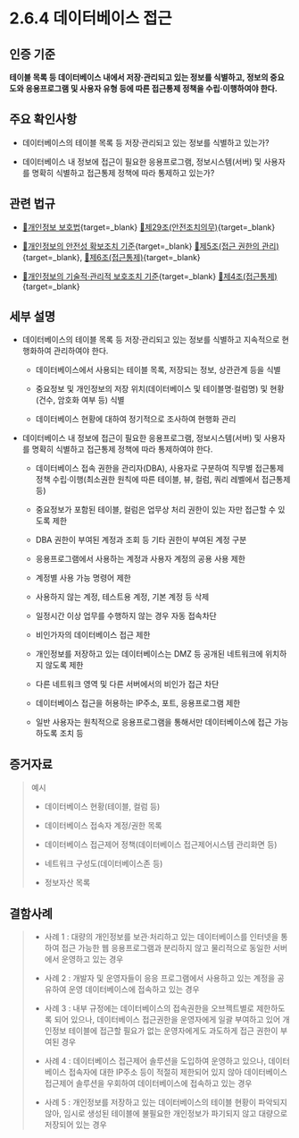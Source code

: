# 2.6.4 데이터베이스 접근

## 인증 기준

**테이블 목록 등 데이터베이스 내에서 저장·관리되고 있는 정보를 식별하고, 정보의 중요도와 응용프로그램 및 사용자 유형 등에 따른 접근통제 정책을 수립·이행하여야 한다.**

## 주요 확인사항

- 데이터베이스의 테이블 목록 등 저장·관리되고 있는 정보를 식별하고 있는가?

- 데이터베이스 내 정보에 접근이 필요한 응용프로그램, 정보시스템(서버) 및 사용자를 명확히 식별하고 접근통제 정책에 따라 통제하고 있는가?

## 관련 법규

- [🔗개인정보 보호법](https://www.law.go.kr/법령/개인정보보호법/(20200805,16930,20200204)/제29조 "새 창에서 열기"){target=_blank} [🔗제29조(안전조치의무)](https://www.law.go.kr/법령/개인정보보호법/제29조 "새 창에서 열기"){target=_blank}

- [🔗개인정보의 안전성 확보조치 기준](https://www.law.go.kr/행정규칙/(개인정보보호위원회)개인정보의안전성확보조치기준 "새 창에서 열기"){target=_blank} [🔗제5조(접근 권한의 관리)](https://www.law.go.kr/행정규칙/(개인정보보호위원회)개인정보의안전성확보조치기준/제5조 "새 창에서 열기"){target=_blank}, [🔗제6조(접근통제)](https://www.law.go.kr/행정규칙/(개인정보보호위원회)개인정보의안전성확보조치기준/제6조 "새 창에서 열기"){target=_blank}

- [🔗개인정보의 기술적·관리적 보호조치 기준](https://www.law.go.kr/행정규칙/(개인정보보호위원회)개인정보의기술적·관리적보호조치기준/(2021-3,20210915)/제4조 "새 창에서 열기"){target=_blank} [🔗제4조(접근통제)](https://www.law.go.kr/행정규칙/(개인정보보호위원회)개인정보의기술적·관리적보호조치기준/제4조 "새 창에서 열기"){target=_blank}

## 세부 설명

- 데이터베이스의 테이블 목록 등 저장·관리되고 있는 정보를 식별하고 지속적으로 현행화하여 관리하여야 한다.

    - 데이터베이스에서 사용되는 테이블 목록, 저장되는 정보, 상관관계 등을 식별

    - 중요정보 및 개인정보의 저장 위치(데이터베이스 및 테이블명·컬럼명) 및 현황(건수, 암호화 여부 등) 식별

    - 데이터베이스 현황에 대하여 정기적으로 조사하여 현행화 관리

- 데이터베이스 내 정보에 접근이 필요한 응용프로그램, 정보시스템(서버) 및 사용자를 명확히 식별하고 접근통제 정책에 따라 통제하여야 한다.

    - 데이터베이스 접속 권한을 관리자(DBA), 사용자로 구분하여 직무별 접근통제 정책 수립·이행(최소권한 원칙에 따른 테이블, 뷰, 컬럼, 쿼리 레벨에서 접근통제 등)

    - 중요정보가 포함된 테이블, 컬럼은 업무상 처리 권한이 있는 자만 접근할 수 있도록 제한

    - DBA 권한이 부여된 계정과 조회 등 기타 권한이 부여된 계정 구분

    - 응용프로그램에서 사용하는 계정과 사용자 계정의 공용 사용 제한

    - 계정별 사용 가능 명령어 제한

    - 사용하지 않는 계정, 테스트용 계정, 기본 계정 등 삭제

    - 일정시간 이상 업무를 수행하지 않는 경우 자동 접속차단

    - 비인가자의 데이터베이스 접근 제한

    - 개인정보를 저장하고 있는 데이터베이스는 DMZ 등 공개된 네트워크에 위치하지 않도록 제한

    - 다른 네트워크 영역 및 다른 서버에서의 비인가 접근 차단

    - 데이터베이스 접근을 허용하는 IP주소, 포트, 응용프로그램 제한

    - 일반 사용자는 원칙적으로 응용프로그램을 통해서만 데이터베이스에 접근 가능하도록 조치 등

## 증거자료

> 예시
>
> - 데이터베이스 현황(테이블, 컬럼 등)
>
> - 데이터베이스 접속자 계정/권한 목록
>
> - 데이터베이스 접근제어 정책(데이터베이스 접근제어시스템 관리화면 등)
>
> - 네트워크 구성도(데이터베이스존 등)
>
> - 정보자산 목록

## 결함사례

> - 사례 1 : 대량의 개인정보를 보관·처리하고 있는 데이터베이스를 인터넷을 통하여 접근 가능한 웹 응용프로그램과 분리하지 않고 물리적으로 동일한 서버에서 운영하고 있는 경우
>
> - 사례 2 : 개발자 및 운영자들이 응응 프로그램에서 사용하고 있는 계정을 공유하여 운영 데이터베이스에 접속하고 있는 경우
>
> - 사례 3 : 내부 규정에는 데이터베이스의 접속권한을 오브젝트별로 제한하도록 되어 있으나, 데이터베이스 접근권한을 운영자에게 일괄 부여하고 있어 개인정보 테이블에 접근할 필요가 없는 운영자에게도 과도하게 접근 권한이 부여된 경우
>
> - 사례 4 : 데이터베이스 접근제어 솔루션을 도입하여 운영하고 있으나, 데이터베이스 접속자에 대한 IP주소 등이 적절히 제한되어 있지 않아 데이터베이스 접근제어 솔루션을 우회하여 데이터베이스에 접속하고 있는 경우
>
> - 사례 5 : 개인정보를 저장하고 있는 데이터베이스의 테이블 현황이 파악되지 않아, 임시로 생성된 테이블에 불필요한 개인정보가 파기되지 않고 대량으로 저장되어 있는 경우
